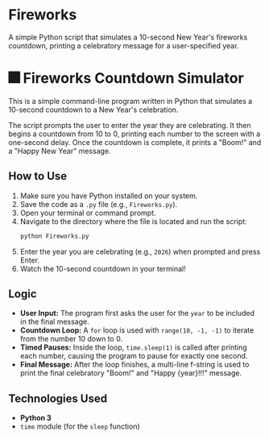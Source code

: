 # Fireworks
A simple Python script that simulates a 10-second New Year's fireworks countdown, printing a celebratory message for a user-specified year.

# 🎆 Fireworks Countdown Simulator

This is a simple command-line program written in Python that simulates a 10-second countdown to a New Year's celebration.

The script prompts the user to enter the year they are celebrating. It then begins a countdown from 10 to 0, printing each number to the screen with a one-second delay. Once the countdown is complete, it prints a "Boom!" and a "Happy New Year" message.

## How to Use

1.  Make sure you have Python installed on your system.
2.  Save the code as a `.py` file (e.g., `Fireworks.py`).
3.  Open your terminal or command prompt.
4.  Navigate to the directory where the file is located and run the script:
    ```sh
    python Fireworks.py
    ```
5.  Enter the year you are celebrating (e.g., `2026`) when prompted and press Enter.
6.  Watch the 10-second countdown in your terminal!

## Logic

* **User Input:** The program first asks the user for the `year` to be included in the final message.
* **Countdown Loop:** A `for` loop is used with `range(10, -1, -1)` to iterate from the number 10 down to 0.
* **Timed Pauses:** Inside the loop, `time.sleep(1)` is called after printing each number, causing the program to pause for exactly one second.
* **Final Message:** After the loop finishes, a multi-line f-string is used to print the final celebratory "Boom!" and "Happy {year}!!!" message.

## Technologies Used

* **Python 3**
* `time` module (for the `sleep` function)
